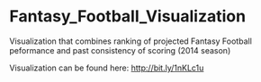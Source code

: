 Fantasy_Football_Visualization
==============================

Visualization that combines ranking of projected Fantasy Football peformance and past consistency of scoring (2014 season)

Visualization can be found here: http://bit.ly/1nKLc1u
